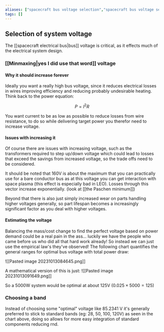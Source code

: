 ```yaml
---
aliases: ["spacecraft bus voltage selection","spacecraft bus voltage selection chart"]
tags: []
---
```


## Selection of system voltage

The [[spacecraft electrical bus|bus]] voltage is critical, as it effects much of the electrical system design. 

### [[Minmaxing|yes I did use that word]] voltage

#### Why it should increase forever
Ideally you want a really high bus voltage, since it reduces electrical losses in wires improving efficiency and reducing probably undesirable heating. Think back to the power equation:

$$ P = I^{2} R $$

You want current to be as low as possible to reduce losses from wire resistance, to do so while delivering target power you therefor need to increase voltage.

#### Issues with increasing it

Of course there are issues with increasing voltage, such as the transformers required to step up/down voltage which could lead to losses that exceed the savings from increased voltage, so the trade offs need to be considered. 

It should be noted that 160V is about the maximum that you can practically use for a bare conductor bus as at this voltage you can get interaction with space plasma (this effect is especially bad in LEO). Losses through this vector increase exponentially. (look at [[the Paschen minimum]])

Beyond that there is also just simply increased wear on parts handling higher voltages generally, so part lifespan becomes a increasingly significant factor as you deal with higher voltages.

#### Estimating the voltage

Balancing the mass/cost change to find the perfect voltage based on power demand could be a real pain in the ass... luckily we have the people who came before us who did all that hard work already! So instead we can just use the empirical law's they've observed! The following chart quantifies the general ranges for optimal bus voltage with total power draw:

![[Pasted image 20231013084645.png]]

A mathematical version of this is just:
![[Pasted image 20231013091649.png]]

So a 5000W system would be optimal at about 125V ($0.025\times5000=125$)

### Choosing a band

Instead of choosing some "optimal" voltage like 85.2341 V it's generally preferred to stick to standard bands (eg: 28, 50, 100, 120V) as seen in the chart above, doing so allows for more easy integration of standard components reducing rnd.


